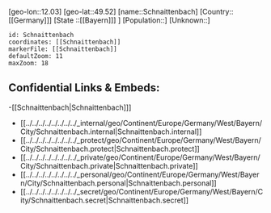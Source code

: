 ﻿---
location: [49.52,12.03]
mapzoom: [7,12] 
mapmarker: city 
type: City
tags:
- geo/City


SpocWebEntityId: 34056
isDeleted: false
confidential: public

---
[geo-lon::12.03]
[geo-lat::49.52]
[name::Schnaittenbach]
[Country::[[Germany]]]
[State ::[[Bayern]]] ]
[Population::]
[Unknown::]


```leaflet
id: Schnaittenbach
coordinates: [[Schnaittenbach]]
markerFile: [[Schnaittenbach]]
defaultZoom: 11 
maxZoom: 18
```


## Confidential Links & Embeds: 
-[[Schnaittenbach|Schnaittenbach]]] 
- [[../../../../../../../../_internal/geo/Continent/Europe/Germany/West/Bayern/City/Schnaittenbach.internal|Schnaittenbach.internal]] 
- [[../../../../../../../../_protect/geo/Continent/Europe/Germany/West/Bayern/City/Schnaittenbach.protect|Schnaittenbach.protect]] 
- [[../../../../../../../../_private/geo/Continent/Europe/Germany/West/Bayern/City/Schnaittenbach.private|Schnaittenbach.private]] 
- [[../../../../../../../../_personal/geo/Continent/Europe/Germany/West/Bayern/City/Schnaittenbach.personal|Schnaittenbach.personal]] 
- [[../../../../../../../../_secret/geo/Continent/Europe/Germany/West/Bayern/City/Schnaittenbach.secret|Schnaittenbach.secret]] 

